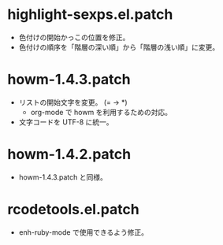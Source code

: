 highlight-sexps.el.patch
========================
- 色付けの開始かっこの位置を修正。
- 色付けの順序を「階層の深い順」から「階層の浅い順」に変更。

howm-1.4.3.patch
================
- リストの開始文字を変更。 (= → *)
  - org-mode で howm を利用するための対応。
- 文字コードを UTF-8 に統一。

howm-1.4.2.patch
================
- howm-1.4.3.patch と同様。

rcodetools.el.patch
===================
- enh-ruby-mode で使用できるよう修正。
